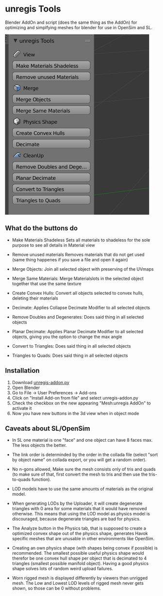 # unregis Tools
Blender AddOn and script (does the same thing as the AddOn) for optimizing and simplfying meshes for blender for use in OpenSim and SL.

![Screenshot](screenshot.png)

## What do the buttons do

- Make Materials Shadeless
Sets all materials to shadeless for the sole purpose to see all details in Material view
- Remove unused materials
Removes materials that do not get used (same thing happenes if you save a file and open it again)

- Merge Objects:
Join all selected object with preserving of the UVmaps
- Merge Same Materials:
Merge Materialslots in the selected object together that use the same texture

- Create Convex Hulls:
Convert all objects selected to convex hulls, deleting their materials
- Decimate:
Applies Collapse Decimate Modifier to all selected objects

- Remove Doubles and Degenerates:
Does said thing in all selected objects
- Planar Decimate:
Applies Planar Decimate Modifier to all selected objects, giving you the option to change the max angle
- Convert to Triangles:
Does said thing in all selected objects
- Triangles to Quads:
Does said thing in all selected objects

## Installation

1. Download [unregis-addon.py](https://github.com/uriesk/unregis-blender-tools/raw/master/unregis-addon.py)
2. Open Blender
3. Go to File -> User Preferences -> Add-ons
4. Click on "Install Add-on from file" and select unregis-addon.py
5. Check the checkbox on the new appearing "Mesh:unregis AddOn" to activate it
5. Now you have new buttons in the 3d view when in object mode

## Caveats about SL/OpenSim

- In SL one material is one "face" and one object can have 8 faces max. The less objects the better.

- The link order is determinded by the order in the collada file (select "sort by object name" on collada export, or you will get a random order).

- No n-gons allowed, Make sure the mesh consists only of tris and quads (to make sure of that, first convert the mesh to tris and then use the tris-to-quads function).

- LOD models have to use the same amounts of materials as the original model.

- When generating LODs by the Uploader, it will create degenerate triangles with 0 area for some materials that it would have removed otherwise.
This means that using the LOD model as physics model is discouraged, because degenerate triangles are bad for physics.

- The Analyze button in the Physics tab, that is supposed to create a optimized convex shape out of the physics shape, generates Havok specific meshes that are unusable in other environments like OpenSim.

- Creating an own physics shape (with shapes being convex if possible) is recommended. The smallest possible useful physics shape would therefor be one convex hull shape per object that is decimated to 4 triangles (smallest possible manifold object). Having a good physics shape solves lots of random weird upload failures.

- Worn rigged mesh is displayed differently by viewers than unrigged mesh. The Low and Lowest LOD levels of rigged mesh never gets shown, so those can be 0 without problems.

